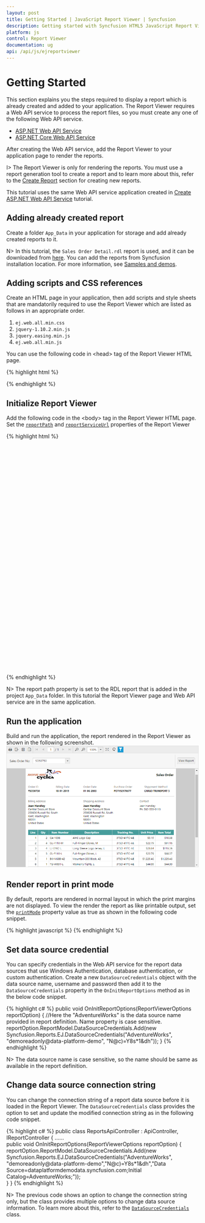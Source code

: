 ```yaml
---
layout: post
title: Getting Started | JavaScript Report Viewer | Syncfusion
description: Getting started with Syncfusion HTML5 JavaScript Report Viewer
platform: js
control: Report Viewer
documentation: ug
api: /api/js/ejreportviewer
---
```


# Getting Started
This section explains you the steps required to display a report which is already created and added to your application. The Report Viewer requires a Web API service to process the report files, so you must create any one of the following Web API service.

* [ASP.NET Web API Service](/js/reportviewer/create-aspnet-web-api-service)
* [ASP.NET Core Web API Service](/js/reportviewer/create-aspnet-core-web-api-service)

After creating the Web API service, add the Report Viewer to your application page to render the reports.

I> The Report Viewer is only for rendering the reports. You must use a report generation tool to create a report and to learn more about this, refer to the [Create Report](/js/reportviewer/how-to/create-report) section for creating new reports.

This tutorial uses the same Web API service application created in [Create ASP.NET Web API Service](/js/reportviewer/create-aspnet-web-api-service) tutorial.

## Adding already created report
Create a folder `App_Data` in your application for storage and add already created reports to it.

N> In this tutorial, the `Sales Order Detail.rdl` report is used, and it can be downloaded from [here](http://www.syncfusion.com/downloads/support/directtrac/general/ze/Sales_Order_Detail-1633189686). You can add the reports from Syncfusion installation location. For more information, see [Samples and demos](/js/reportviewer/samples-and-demos).

## Adding scripts and CSS references
Create an HTML page in your application, then add scripts and style sheets that are mandatorily required to use the Report Viewer which are listed as follows in an appropriate order.

1.	`ej.web.all.min.css`
2.	`jquery-1.10.2.min.js`
3.	`jquery.easing.min.js`
4.	`ej.web.all.min.js`

You can use the following code in &lt;head&gt; tag of the Report Viewer HTML page.

{% highlight html %}
<link href="http://cdn.syncfusion.com/{{ site.releaseversion }}/js/web/flat-azure/ej.web.all.min.css" rel="stylesheet" />
<script src="http://code.jquery.com/jquery-1.10.2.min.js" type="text/javascript"></script>
<script src="http://cdnjs.cloudflare.com/ajax/libs/jquery-easing/1.3/jquery.easing.min.js" type="text/javascript"></script>
<script src="http://cdn.syncfusion.com/{{ site.releaseversion }}/js/web/ej.web.all.min.js" type="text/javascript"></script>

{% endhighlight %}

## Initialize Report Viewer 

Add the following code in the &lt;body&gt; tag in the Report Viewer HTML page. Set the [`reportPath`](../api/ejreportviewer#members:reportpath) and [`reportServiceUrl`](../api/ejreportviewer#members:reportserviceurl) properties of the Report Viewer

{% highlight html %}
    <div style="height: 600px; width: 950px;">
        <!-- Creating a div tag which will act as a container for ejReportViewer widget.-->
        <div style="height: 600px; width: 950px; min-height: 400px;" id="viewer"></div>
        <!-- Setting property and initializing ejReportViewer widget.-->
        <script type="text/javascript">
            $(function () {
                $("#viewer").ejReportViewer({
                    reportServiceUrl: "/api/ReportsApi",
                    reportPath: '~/App_Data/Sales Order Detail.rdl'
                });
            });
        </script>
    </div>
{% endhighlight %}

N> The report path property is set to the RDL report that is added in the project `App_Data` folder.
In this tutorial the Report Viewer page and Web API service are in the same application.

## Run the application
Build and run the application, the report rendered in the Report Viewer as shown in the following screenshot.
![Sales order detail report preview](images/getting-started/sales-order-detail-report.png)

## Render report in print mode
By default, reports are rendered in normal layout in which the print margins are not displayed. To view the render the report as like printable output, set the [`printMode`](../api/ejreportviewer#members:printmode) property value as true as shown in the following code snippet. 

{% highlight javascript %}
    <script type="text/javascript">
        $(function () {
            $("#viewer").ejReportViewer({
                reportServiceUrl: "/api/ReportsApi",
                reportPath: '~/App_Data/Sales Order Detail.rdl',
                printMode:true
            });
        });
    </script>
{% endhighlight %}

## Set data source credential
You can specify credentials in the Web API service for the report data sources that use Windows Authentication, database authentication, or custom authentication. Create a new `DataSourceCredentials` object with the data source name, username and password then add it to the `DataSourceCredentials` property in the `OnInitReportOptions` method as in the below code snippet.

{% highlight c# %}
public void OnInitReportOptions(ReportViewerOptions reportOption)
{
    //Here the "AdventureWorks" is the data source name provided in report definition. Name property is case sensitive.
    reportOption.ReportModel.DataSourceCredentials.Add(new Syncfusion.Reports.EJ.DataSourceCredentials("AdventureWorks", "demoreadonly@data-platform-demo", "N@c)=Y8s*1&dh"));
}
{% endhighlight %}

N> The data source name is case sensitive, so the name should be same as available in the report definition.

## Change data source connection string
You can change the connection string of a report data source before it is loaded in the Report Viewer. The `DataSourceCredentials` class provides the option to set and update the modified connection string as in the following code snippet.

{% highlight c# %}
    public class ReportsApiController : ApiController, IReportController
    {
        ……        
        public void OnInitReportOptions(ReportViewerOptions reportOption)
        {
            reportOption.ReportModel.DataSourceCredentials.Add(new Syncfusion.Reports.EJ.DataSourceCredentials("AdventureWorks", "demoreadonly@data-platform-demo","N@c)=Y8s*1&dh","Data Source=dataplatformdemodata.syncfusion.com;Initial Catalog=AdventureWorks;"));        
        }
    }
{% endhighlight %}

N> The previous code shows an option to change the connection string only, but the class provides multiple options to change data source information. To learn more about this, refer to the [`DataSourceCredentials`](https://help.syncfusion.com/cr/aspnetmvc/Syncfusion.EJ.ReportViewer~Syncfusion.Reports.EJ.DataSourceCredentials~_ctor.html) class.
